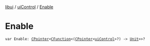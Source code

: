 [libui](../index.md) / [uiControl](index.md) / [Enable](./-enable.md)

# Enable

`var Enable: `[`CPointer`](../../kotlinx.cinterop/-c-pointer/index.md)`<`[`CFunction`](../../kotlinx.cinterop/-c-function/index.md)`<(`[`CPointer`](../../kotlinx.cinterop/-c-pointer/index.md)`<`[`uiControl`](index.md)`>?) -> `[`Unit`](https://kotlinlang.org/api/latest/jvm/stdlib/kotlin/-unit/index.html)`>>?`